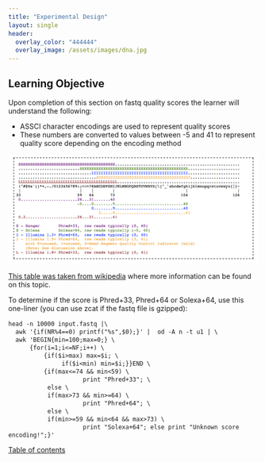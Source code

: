 ```yaml
---
title: "Experimental Design"
layout: single
header:
  overlay_color: "444444"
  overlay_image: /assets/images/dna.jpg
---
```



## Learning Objective

Upon completion of this section on fastq quality scores the learner will understand the following:

-   ASSCI character encodings are used to represent quality scores
-   These numbers are converted to values between -5 and 41 to represent quality score depending on the encoding method


![](assets/qualityscore.png)


[This table was taken from  wikipedia](https://en.wikipedia.org/wiki/FASTQ_format) where more information can be found on this topic.

To determine if the score is <blockcode>Phred+33</blockcode>, <blockcode>Phred+64</blockcode> or <blockcode>Solexa+64</blockcode>, use this one-liner (you can use <blockcode>zcat</blockcode>  if the <blockcode>fastq</blockcode> file is gzipped):

    head -n 10000 input.fastq |\
      awk '{if(NR%4==0) printf("%s",$0);}' |  od -A n -t u1 | \
      awk 'BEGIN{min=100;max=0;} \
          {for(i=1;i<=NF;i++) \
              {if($i>max) max=$i; \
                   if($i<min) min=$i;}}END \
              {if(max<=74 && min<59) \
                         print "Phred+33"; \
               else \
               if(max>73 && min>=64) \
                         print "Phred+64"; \
               else \
               if(min>=59 && min<64 && max>73) \
                         print "Solexa+64"; else print "Unknown score encoding!";}'

 [Table of contents](https://isugenomics.github.io/bioinformatics-workbook/)
